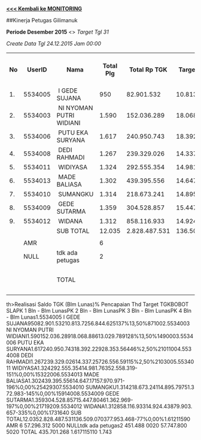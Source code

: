 **[<<< Kembali ke MONITORING](https://github.com/suriawan/Area-Bali-Utara/blob/master/TUSBUNG.md)**

##Kinerja Petugas Gilimanuk

**Periode Desember 2015** <> _Target Tgl 31_



_Create Data Tgl 24.12.2015 Jam 00:00_


<table><tbody><tr><th>No</th><th>UserID</th><th>Nama</th><th>Total Plg</th><th>Total Rp TGK</th><th>Target TGK</th><th>Realisasi Saldo TGK (Blm Lunas)</th><th>% Pencapaian Thd Target TGK</th><th>BOBOT SLA</th><th>PK 1 Bln - Blm Lunas</th><th>PK 2 Bln - Blm Lunas</th><th>PK 3 Bln - Blm Lunas</th><th>PK 4 Bln - Blm Lunas</th></tr><tr><td>1.</td><td>5534005</td><td>&nbsp;I GEDE SUJANA</td><td>950</td><td>82.901.532</td><td>10.813.725</td><td>5.887.267</td><td>146%</td><td>13,50%</td><td>79</td><td>1</td><td>0</td><td>0</td></tr><tr><td>2.</td><td>5534003</td><td>&nbsp;NI NYOMAN PUTRI WIDIANI</td><td>1.590</td><td>152.036.289</td><td>18.068.886</td><td>12.298.546</td><td>132%</td><td>13,50%</td><td>129</td><td>0</td><td>0</td><td>0</td></tr><tr><td>3.</td><td>5534006</td><td>&nbsp;PUTU EKA SURYANA</td><td>1.617</td><td>240.950.743</td><td>18.392.229</td><td>27.155.060</td><td>52%</td><td>2,50%</td><td>197</td><td>11</td><td>0</td><td>0</td></tr><tr><td>4.</td><td>5534008</td><td>&nbsp;DEDI RAHMADI</td><td>1.267</td><td>239.329.026</td><td>14.337.257</td><td>24.214.983</td><td>31%</td><td>2,50%</td><td>190</td><td>3</td><td>0</td><td>0</td></tr><tr><td>5.</td><td>5534011</td><td>&nbsp;WIDIYASA</td><td>1.324</td><td>292.555.354</td><td>14.981.763</td><td>51.763.198</td><td>-146%</td><td>0,00%</td><td>146</td><td>22</td><td>0</td><td>0</td></tr><tr><td>6.</td><td>5534013</td><td>&nbsp;MADE BALIASA</td><td>1.302</td><td>439.395.556</td><td>14.647.171</td><td>54.477.244</td><td>-172%</td><td>0,00%</td><td>227</td><td>28</td><td>3</td><td>0</td></tr><tr><td>7.</td><td>5534010</td><td>&nbsp;SUMANGKU</td><td>1.314</td><td>218.673.241</td><td>14.895.797</td><td>49.377.574</td><td>-131%</td><td>0,00%</td><td>148</td><td>14</td><td>0</td><td>0</td></tr><tr><td>8.</td><td>5534009</td><td>&nbsp;GEDE SUTARMA</td><td>1.359</td><td>304.528.857</td><td>15.447.804</td><td>57.219.641</td><td>-170%</td><td>0,00%</td><td>188</td><td>18</td><td>2</td><td>0</td></tr><tr><td>9.</td><td>5534012</td><td>&nbsp;WIDANA</td><td>1.312</td><td>858.116.933</td><td>14.924.438</td><td>79.416.338</td><td>-332%</td><td>0,00%</td><td>172</td><td>15</td><td>4</td><td>0</td></tr><tr><td> </td><td> </td><td>SUB TOTAL</td><td>12.035</td><td>2.828.487.531</td><td>136.509.070</td><td>361.809.851</td><td>-65%</td><td>0,00%</td><td>1.476</td><td>112</td><td>9</td><td>0</td></tr><tr><td> </td><td> </td><td> </td><td> </td><td> </td><td> </td><td> </td><td> </td><td> </td><td> </td><td> </td><td> </td><td> </td></tr><tr><td> </td><td>AMR</td><td> </td><td>6</td><td> </td><td> </td><td>57.296.312</td><td> </td><td> </td><td>5</td><td>0</td><td>0</td><td>0</td></tr><tr><td> </td><td>NULL</td><td>tdk ada petugas</td><td>2</td><td> </td><td> </td><td>451.488</td><td> </td><td> </td><td>0</td><td>0</td><td>2</td><td>0</td></tr><tr><td> </td><td> </td><td> </td><td> </td><td> </td><td> </td><td> 57.747.800 </td><td> </td><td> </td><td>5</td><td>0</td><td>2</td><td>0</td></tr><tr><td> </td><td> </td><td>TOTAL</td><td> </td><td> </td><td> </td><td> 419.557.651 </td><td> </td><td> </td><td>1.481</td><td>112</td><td>11</td><td>0</td></tr><tr><td> </td><td> </td><td> </td><td> </td><td> </td><td> </td><td> </td><td> </td><td> </td><td>1.604</td><td> </td><td> </td><td> </td></tr></tbody></table>th><th>Realisasi Saldo TGK (Blm Lunas)</th><th>% Pencapaian Thd Target TGK</th><th>BOBOT SLA</th><th>PK 1 Bln - Blm Lunas</th><th>PK 2 Bln - Blm Lunas</th><th>PK 3 Bln - Blm Lunas</th><th>PK 4 Bln - Blm Lunas</th></tr><tr><td>1.</td><td>5534005</td><td>&nbsp;I GEDE SUJANA</td><td>950</td><td>82.901.532</td><td>10.813.725</td><td>6.844.625</td><td>137%</td><td>13,50%</td><td>87</td><td>1</td><td>0</td><td>0</td></tr><tr><td>2.</td><td>5534003</td><td>&nbsp;NI NYOMAN PUTRI WIDIANI</td><td>1.590</td><td>152.036.289</td><td>18.068.886</td><td>13.029.789</td><td>128%</td><td>13,50%</td><td>149</td><td>0</td><td>0</td><td>0</td></tr><tr><td>3.</td><td>5534006</td><td>&nbsp;PUTU EKA SURYANA</td><td>1.617</td><td>240.950.743</td><td>18.392.229</td><td>28.353.564</td><td>46%</td><td>2,50%</td><td>210</td><td>11</td><td>0</td><td>0</td></tr><tr><td>4.</td><td>5534008</td><td>&nbsp;DEDI RAHMADI</td><td>1.267</td><td>239.329.026</td><td>14.337.257</td><td>26.556.591</td><td>15%</td><td>2,50%</td><td>210</td><td>3</td><td>0</td><td>0</td></tr><tr><td>5.</td><td>5534011</td><td>&nbsp;WIDIYASA</td><td>1.324</td><td>292.555.354</td><td>14.981.763</td><td>52.558.319</td><td>-151%</td><td>0,00%</td><td>153</td><td>22</td><td>0</td><td>0</td></tr><tr><td>6.</td><td>5534013</td><td>&nbsp;MADE BALIASA</td><td>1.302</td><td>439.395.556</td><td>14.647.171</td><td>57.970.971</td><td>-196%</td><td>0,00%</td><td>254</td><td>29</td><td>3</td><td>0</td></tr><tr><td>7.</td><td>5534010</td><td>&nbsp;SUMANGKU</td><td>1.314</td><td>218.673.241</td><td>14.895.797</td><td>51.372.983</td><td>-145%</td><td>0,00%</td><td>159</td><td>14</td><td>0</td><td>0</td></tr><tr><td>8.</td><td>5534009</td><td>&nbsp;GEDE SUTARMA</td><td>1.359</td><td>304.528.857</td><td>15.447.804</td><td>61.362.969</td><td>-197%</td><td>0,00%</td><td>217</td><td>19</td><td>2</td><td>0</td></tr><tr><td>9.</td><td>5534012</td><td>&nbsp;WIDANA</td><td>1.312</td><td>858.116.933</td><td>14.924.438</td><td>79.903.657</td><td>-335%</td><td>0,00%</td><td>173</td><td>16</td><td>4</td><td>0</td></tr><tr><td> </td><td> </td><td>SUB TOTAL</td><td>12.035</td><td>2.828.487.531</td><td>136.509.070</td><td>377.953.468</td><td>-77%</td><td>0,00%</td><td>1.612</td><td>115</td><td>9</td><td>0</td></tr><tr><td> </td><td> </td><td> </td><td> </td><td> </td><td> </td><td> </td><td> </td><td> </td><td> </td><td> </td><td> </td><td> </td></tr><tr><td> </td><td>AMR</td><td> </td><td>6</td><td> </td><td> </td><td>57.296.312</td><td> </td><td> </td><td>5</td><td>0</td><td>0</td><td>0</td></tr><tr><td> </td><td>NULL</td><td>tdk ada petugas</td><td>2</td><td> </td><td> </td><td>451.488</td><td> </td><td> </td><td>0</td><td>0</td><td>2</td><td>0</td></tr><tr><td> </td><td> </td><td> </td><td> </td><td> </td><td> </td><td> 57.747.800 </td><td> </td><td> </td><td>5</td><td>0</td><td>2</td><td>0</td></tr><tr><td> </td><td> </td><td>TOTAL</td><td> </td><td> </td><td> </td><td> 435.701.268 </td><td> </td><td> </td><td>1.617</td><td>115</td><td>11</td><td>0</td></tr><tr><td> </td><td> </td><td> </td><td> </td><td> </td><td> </td><td> </td><td> </td><td> </td><td>1.743</td><td> </td><td> </td><td> </td></tr></tbody></table>
